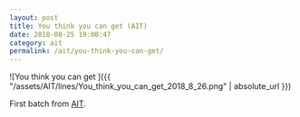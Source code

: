 ```yaml
---
layout: post
title: You think you can get (AIT)
date: 2018-08-25 19:00:47
category: ait
permalink: /ait/you-think-you-can-get/ 
---
```


![You think you can get ]({{ "/assets/AIT/lines/You_think_you_can_get_2018_8_26.png" | absolute_url }})

First batch from [AIT](https://github.com/jchwenger/AIT).
